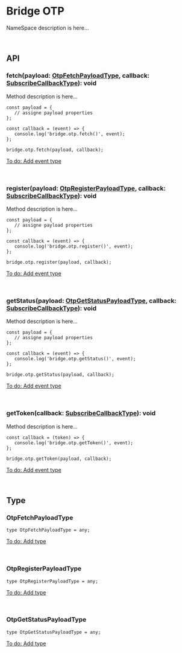 # Bridge OTP
NameSpace description is here...

<br>

## API

### fetch(payload: [OtpFetchPayloadType](#otpfetchpayloadtype), callback: [SubscribeCallbackType](./event#subscribecallbacktype)): void
Method description is here...
   ~~~
   const payload = {
      // assigne payload properties
   };
   
   const callback = (event) => {
      console.log('bridge.otp.fetch()', event);
   };
   
   bridge.otp.fetch(payload, callback);
   ~~~
[To do: Add event type](./todo.md#sync-types-with-platforms)

<br>

### register(payload: [OtpRegisterPayloadType](#otpregisterpayloadtype), callback: [SubscribeCallbackType](./event#subscribecallbacktype)): void
Method description is here...
   ~~~
   const payload = {
      // assigne payload properties
   };
   
   const callback = (event) => {
      console.log('bridge.otp.register()', event);
   };
   
   bridge.otp.register(payload, callback);
   ~~~
[To do: Add event type](./todo.md#sync-types-with-platforms)

<br>

### getStatus(payload: [OtpGetStatusPayloadType](#otpgetstatuspayloadtype), callback: [SubscribeCallbackType](./event#subscribecallbacktype)): void
Method description is here...
   ~~~
   const payload = {
      // assigne payload properties
   };
   
   const callback = (event) => {
      console.log('bridge.otp.getStatus()', event);
   };
   
   bridge.otp.getStatus(payload, callback);
   ~~~
[To do: Add event type](./todo.md#sync-types-with-platforms)

<br>

### getToken(callback: [SubscribeCallbackType](./event#subscribecallbacktype)): void
Method description is here...
   ~~~
   const callback = (token) => {
      console.log('bridge.otp.getToken()', event);
   };
   
   bridge.otp.getToken(payload, callback);
   ~~~
[To do: Add event type](./todo.md#sync-types-with-platforms)

<br>

## Type

### OtpFetchPayloadType
~~~
type OtpFetchPayloadType = any;
~~~
[To do: Add type](./todo.md#sync-types-with-platforms)

<br>

### OtpRegisterPayloadType
~~~
type OtpRegisterPayloadType = any;
~~~
[To do: Add type](./todo.md#sync-types-with-platforms)

<br>

### OtpGetStatusPayloadType
~~~
type OtpGetStatusPayloadType = any;
~~~
[To do: Add type](./todo.md#sync-types-with-platforms)

